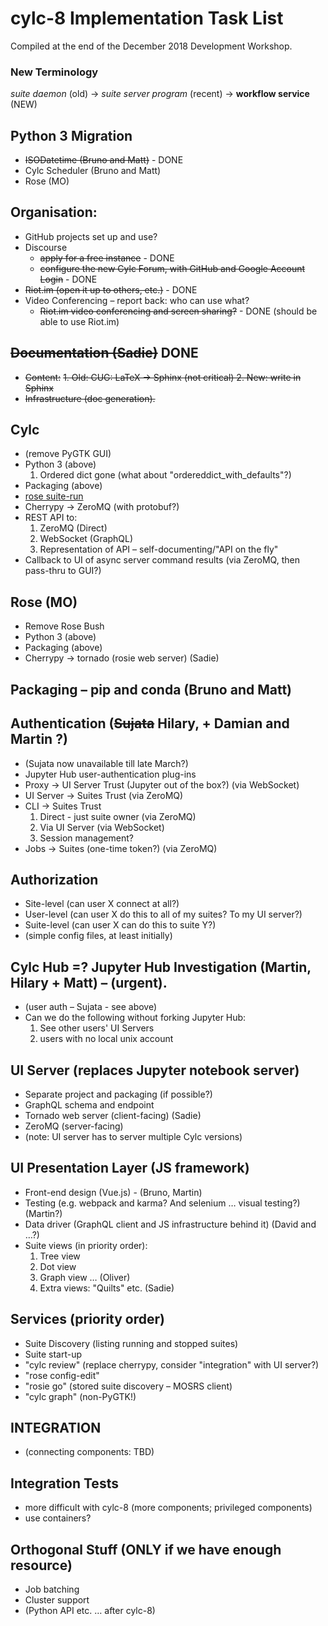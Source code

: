 
# cylc-8 Implementation Task List
Compiled at the end of the December 2018 Development Workshop.

### New Terminology
_suite daemon_  (old) -> _suite server program_ (recent) -> __workflow service__ (NEW)

## Python 3 Migration

- ~~ISODatetime (Bruno and Matt)~~ - DONE
- Cylc Scheduler (Bruno and Matt)
- Rose (MO)

## Organisation:

- GitHub projects set up and use?
- Discourse
  - ~~apply for a free instance~~ - DONE
  - ~~configure the new Cylc Forum, with GitHub and Google Account Login~~ - DONE 
- ~~Riot.im (open it up to others, etc.)~~ - DONE
- Video Conferencing – report back: who can use what?
  - ~~Riot.im video conferencing and screen sharing?~~ - DONE (should be able to use Riot.im)

## ~~Documentation (Sadie)~~ DONE

- ~~Content:~~
    ~~1. Old: CUG: LaTeX -> Sphinx (not critical)
    2. New: write in Sphinx~~
- ~~Infrastructure (doc generation).~~


## Cylc

- (remove PyGTK GUI)
- Python 3 (above)
   1. Ordered dict gone (what about "ordereddict_with_defaults"?)
- Packaging (above)
- [rose suite-run](proposal-rose-suite-run.md)
- Cherrypy -> ZeroMQ (with protobuf?)
- REST API to:
   1. ZeroMQ (Direct)
   2. WebSocket (GraphQL)
   3. Representation of API – self-documenting/"API on the fly"
- Callback to UI of async server command results (via ZeroMQ, then pass-thru to GUI?)

## Rose (MO)

- Remove Rose Bush
- Python 3  (above)
- Packaging (above)
- Cherrypy -> tornado (rosie web server) (Sadie)

## Packaging – pip and conda (Bruno and Matt)

## Authentication (~~Sujata~~ Hilary, + Damian and Martin ?)
- (Sujata now unavailable till late March?)
- Jupyter Hub user-authentication plug-ins 
- Proxy -> UI Server Trust (Jupyter out of the box?) (via WebSocket)
- UI Server -> Suites Trust (via ZeroMQ)
- CLI -> Suites Trust
   1. Direct - just suite owner (via ZeroMQ)
   2. Via UI Server (via WebSocket)
   3. Session management?
- Jobs -> Suites (one-time token?) (via ZeroMQ)

## Authorization

- Site-level (can user X connect at all?)
- User-level (can user X do this to all of my suites? To my UI server?)
- Suite-level (can user X can do this to suite Y?)
- (simple config files, at least initially)

## Cylc Hub =? Jupyter Hub Investigation (Martin, Hilary + Matt) – (urgent).

- (user auth – Sujata - see above)
- Can we do the following without forking Jupyter Hub:
    1. See other users' UI Servers
    2. users with no local unix account

## UI Server (replaces Jupyter notebook server)

- Separate project and packaging (if possible?)
- GraphQL schema and endpoint
- Tornado web server (client-facing) (Sadie)
- ZeroMQ (server-facing)
- (note: UI server has to server multiple Cylc versions)

## UI Presentation Layer (JS framework)

- Front-end design (Vue.js)  - (Bruno, Martin)
- Testing (e.g. webpack and karma? And selenium … visual testing?) (Martin?)
- Data driver (GraphQL client and JS infrastructure behind it) (David and …?)
- Suite views (in priority order):
   1. Tree view
   2. Dot view
   3. Graph view … (Oliver)
   4. Extra views: "Quilts" etc. (Sadie)

## Services (priority order)
- Suite Discovery (listing running and stopped suites)
- Suite start-up
- "cylc review" (replace cherrypy, consider "integration" with UI server?)
- "rose config-edit"
- "rosie go" (stored suite discovery – MOSRS client)
- "cylc graph" (non-PyGTK!)

## INTEGRATION

- (connecting components: TBD)

## Integration Tests

- more difficult with cylc-8 (more components; privileged components)
- use containers?

## Orthogonal Stuff (ONLY if we have enough resource)

- Job batching
- Cluster support
- (Python API etc. … after cylc-8)

